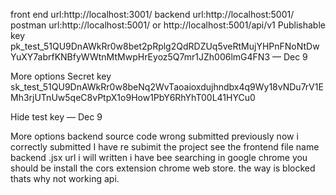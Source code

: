 front end url:http://localhost:3001/
backend url:http://localhost:5001/
postman url:http://localhost:5001/
or
http://localhost:5001/api/v1
Publishable key
pk_test_51QU9DnAWkRr0w8bet2pRplg2QdRDZUq5veRtMujYHPnFNoNtDwYuXY7abrfKNBfyWWtnMtMwpHrEyoz5Q7mr1JZh006lmG4FN3
—
Dec 9

More options
Secret key
sk_test_51QU9DnAWkRr0w8beNq2WvTaoaioxdujhndbx4q9Wy18vNDu7rV1EMh3rjUTnUw5qeC8vPtpX1o9How1PbY6RhYhT00L41HYCu0

Hide test key
—
Dec 9

More options
backend source code wrong submitted previously now i correctly submitted
 I have re subimit the project see the frontend file name backend .jsx url i will written
i have bee searching in google chrome you should be install the cors extension chrome web store. the way is blocked thats why not working api.
